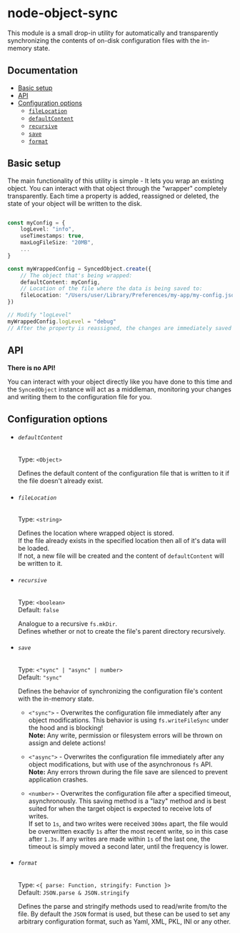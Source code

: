 # node-object-sync
This module is a small drop-in utility for automatically and transparently synchronizing
the contents of on-disk configuration files with the in-memory state.

## Documentation
- [Basic setup](#basic-setup)
- [API](#api)
- [Configuration options](#configuration-options)
    - [`fileLocation`](#filelocation)
    - [`defaultContent`](#defaultContent)
    - [`recursive`](#recursive)
    - [`save`](#save)
    - [`format`](#format)

## Basic setup
The main functionality of this utility is simple - It lets you wrap an existing object. You can interact with that object through the "wrapper" completely transparently. Each time a property is added, reassigned or deleted, the state of your object will be written to the disk.

```typescript

const myConfig = {
    logLevel: "info",
    useTimestamps: true,
    maxLogFileSize: "20MB",
    ...
}

const myWrappedConfig = SyncedObject.create({
    // The object that's being wrapped:
    defaultContent: myConfig,
    // Location of the file where the data is being saved to:
    fileLocation: "/Users/user/Library/Preferences/my-app/my-config.json"
})

// Modify "logLevel"
myWrappedConfig.logLevel = "debug"
// After the property is reassigned, the changes are immediately saved to the disk.

```

## API
**There is no API!**  

You can interact with your object directly like you have done to this time and the `SyncedObject` instance will act as a middleman, monitoring your changes and writing them to the configuration file for you.

## Configuration options

- ###### `defaultContent` 
    Type: `<Object>`

    Defines the default content of the configuration file that is written to it if the file doesn't already exist.

- ###### `fileLocation` 
    Type: `<string>`

    Defines the location where wrapped object is stored.  
    If the file already exists in the specified location then all of it's data will be loaded.  
    If not, a new file will be created and the content of `defaultContent` will be written to it.

- ###### `recursive`
    Type: `<boolean>`  
    Default: `false`

    Analogue to a recursive `fs.mkDir`.  
    Defines whether or not to create the file's parent directory recursively.
    
- ###### `save`
    Type: `<"sync" | "async" | number>`  
    Default: `"sync"`

    Defines the behavior of synchronizing the configuration file's content with the in-memory state.
    
    - `<"sync">` - Overwrites the configuration file immediately after any object modifications.
    This behavior is using `fs.writeFileSync` under the hood and is blocking!  
    **Note:** Any write, permission or filesystem errors will be thrown on assign and delete actions!

    - `<"async">` - Overwrites the configuration file immediately after any object modifications, but with use of the asynchronous `fs` API.   
    **Note:** Any errors thrown during the file save are silenced to prevent application crashes.

    - `<number>` - Overwrites the configuration file after a specified timeout, asynchronously.
    This saving method is a "lazy" method and is best suited for when the target object is expected to receive lots of writes.  
    If set to `1s`, and two writes were received `300ms` apart, the file would be overwritten exactly `1s` after the most recent write, so in this case after `1.3s`. If any writes are made within `1s` of the last one, the timeout is simply moved a second later, until the frequency is lower.

- ###### `format`
    Type: `<{ parse: Function, stringify: Function }>`  
    Default: `JSON.parse & JSON.stringify`

    Defines the parse and stringify methods used to read/write from/to the file.
    By default the `JSON` format is used, but these can be used to set any arbitrary configuration format, such as Yaml, XML, PKL, INI or any other.


 
    